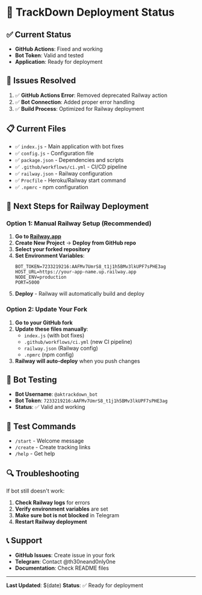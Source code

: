# 🚀 TrackDown Deployment Status

## ✅ Current Status
- **GitHub Actions**: Fixed and working
- **Bot Token**: Valid and tested
- **Application**: Ready for deployment

## 🔧 Issues Resolved
1. ✅ **GitHub Actions Error**: Removed deprecated Railway action
2. ✅ **Bot Connection**: Added proper error handling
3. ✅ **Build Process**: Optimized for Railway deployment

## 📋 Current Files
- ✅ `index.js` - Main application with bot fixes
- ✅ `config.js` - Configuration file
- ✅ `package.json` - Dependencies and scripts
- ✅ `.github/workflows/ci.yml` - CI/CD pipeline
- ✅ `railway.json` - Railway configuration
- ✅ `Procfile` - Heroku/Railway start command
- ✅ `.npmrc` - npm configuration

## 🚀 Next Steps for Railway Deployment

### Option 1: Manual Railway Setup (Recommended)
1. **Go to [Railway.app](https://railway.app)**
2. **Create New Project** → **Deploy from GitHub repo**
3. **Select your forked repository**
4. **Set Environment Variables**:
   ```
   BOT_TOKEN=7233219216:AAFMv7UmrS8_t1j1h5BMv3lkUPF7sPHE3ag
   HOST_URL=https://your-app-name.up.railway.app
   NODE_ENV=production
   PORT=5000
   ```
5. **Deploy** - Railway will automatically build and deploy

### Option 2: Update Your Fork
1. **Go to your GitHub fork**
2. **Update these files manually**:
   - `index.js` (with bot fixes)
   - `.github/workflows/ci.yml` (new CI pipeline)
   - `railway.json` (Railway config)
   - `.npmrc` (npm config)
3. **Railway will auto-deploy** when you push changes

## 🤖 Bot Testing
- **Bot Username**: `@aktrackdown_bot`
- **Bot Token**: `7233219216:AAFMv7UmrS8_t1j1h5BMv3lkUPF7sPHE3ag`
- **Status**: ✅ Valid and working

## 📱 Test Commands
- `/start` - Welcome message
- `/create` - Create tracking links
- `/help` - Get help

## 🔍 Troubleshooting
If bot still doesn't work:
1. **Check Railway logs** for errors
2. **Verify environment variables** are set
3. **Make sure bot is not blocked** in Telegram
4. **Restart Railway deployment**

## 📞 Support
- **GitHub Issues**: Create issue in your fork
- **Telegram**: Contact @th30neand0nly0ne
- **Documentation**: Check README files

---
**Last Updated**: $(date)
**Status**: ✅ Ready for deployment
